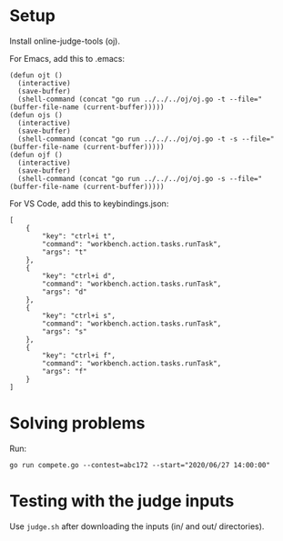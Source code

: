 # Setup

Install online-judge-tools (oj).

For Emacs, add this to .emacs:

```
(defun ojt ()
  (interactive)
  (save-buffer)
  (shell-command (concat "go run ../../../oj/oj.go -t --file=" (buffer-file-name (current-buffer)))))
(defun ojs ()
  (interactive)
  (save-buffer)
  (shell-command (concat "go run ../../../oj/oj.go -t -s --file=" (buffer-file-name (current-buffer)))))
(defun ojf ()
  (interactive)
  (save-buffer)
  (shell-command (concat "go run ../../../oj/oj.go -s --file=" (buffer-file-name (current-buffer)))))
```

For VS Code, add this to keybindings.json:
```
[
    {
        "key": "ctrl+i t",
        "command": "workbench.action.tasks.runTask",
        "args": "t"
    },
    {
        "key": "ctrl+i d",
        "command": "workbench.action.tasks.runTask",
        "args": "d"
    },
    {
        "key": "ctrl+i s",
        "command": "workbench.action.tasks.runTask",
        "args": "s"
    },
    {
        "key": "ctrl+i f",
        "command": "workbench.action.tasks.runTask",
        "args": "f"
    }
]
```

# Solving problems

Run:

```
go run compete.go --contest=abc172 --start="2020/06/27 14:00:00"
```

# Testing with the judge inputs

Use `judge.sh` after downloading the inputs (in/ and out/ directories).
